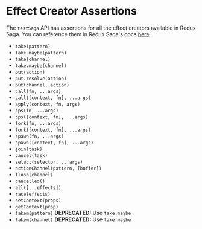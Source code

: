# Effect Creator Assertions

The `testSaga` API has assertions for all the effect creators available in Redux
Saga. You can reference them in Redux Saga's docs
[here](http://redux-saga.github.io/redux-saga/docs/api/index.html#effect-creators).

- `take(pattern)`
- `take.maybe(pattern)`
- `take(channel)`
- `take.maybe(channel)`
- `put(action)`
- `put.resolve(action)`
- `put(channel, action)`
- `call(fn, ...args)`
- `call([context, fn], ...args)`
- `apply(context, fn, args)`
- `cps(fn, ...args)`
- `cps([context, fn], ...args)`
- `fork(fn, ...args)`
- `fork([context, fn], ...args)`
- `spawn(fn, ...args)`
- `spawn([context, fn], ...args)`
- `join(task)`
- `cancel(task)`
- `select(selector, ...args)`
- `actionChannel(pattern, [buffer])`
- `flush(channel)`
- `cancelled()`
- `all([...effects])`
- `race(effects)`
- `setContext(props)`
- `getContext(prop)`
- `takem(pattern)` **DEPRECATED:** Use `take.maybe`
- `takem(channel)` **DEPRECATED:** Use `take.maybe`
